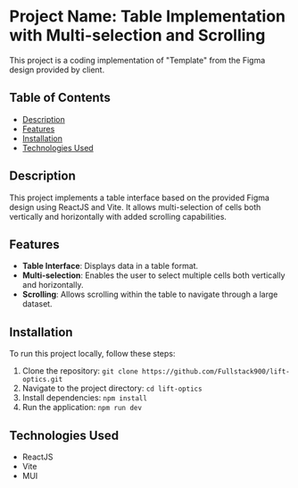 # Project Name: Table Implementation with Multi-selection and Scrolling

This project is a coding implementation of "Template" from the Figma design provided by client.

## Table of Contents

- [Description](#description)
- [Features](#features)
- [Installation](#installation)
- [Technologies Used](#technologies-used)

## Description

This project implements a table interface based on the provided Figma design using ReactJS and Vite. It allows multi-selection of cells both vertically and horizontally with added scrolling capabilities.

## Features

- **Table Interface**: Displays data in a table format.
- **Multi-selection**: Enables the user to select multiple cells both vertically and horizontally.
- **Scrolling**: Allows scrolling within the table to navigate through a large dataset.

## Installation

To run this project locally, follow these steps:

1. Clone the repository: `git clone https://github.com/Fullstack900/lift-optics.git`
2. Navigate to the project directory: `cd lift-optics`
3. Install dependencies: `npm install`
4. Run the application: `npm run dev`

## Technologies Used

- ReactJS
- Vite
- MUI
